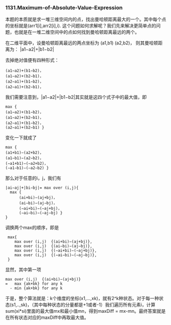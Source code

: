 ### 1131.Maximum-of-Absolute-Value-Expression

本题的本质就是求一堆三维空间内的点，找出曼哈顿距离最大的一个。其中每个点的坐标就是(arr1[i],arr2[i],i). 这个问题如何求解呢？我们先来解决更简单点的问题，也就是在一堆二维空间中的点如何找到曼哈顿距离最远的两个。

在二维平面中，设曼哈顿距离最远的两点坐标为 (a1,b1) (a2,b2)， 则其曼哈顿距离为： |a1−a2|+|b1−b2|

去掉绝对值便有四种形式：
```
(a1−a2)+(b1−b2)，
(a1−a2)+(b2−b1)，
(a2−a1)+(b1−b2)，
(a2−a1)+(b2−b1)，
```
我们需要注意到，|a1−a2|+|b1−b2|其实就是这四个式子中的最大值，即
```
max {
(a1−a2)+(b1−b2)，
(a1−a2)+(b2−b1)，
(a2−a1)+(b1−b2)，
(a2−a1)+(b2−b1) }
```
变化一下就成了
```
max {
(a1+b1)−(a2+b2)，
(a1−b1)−(a2−b2)，
(−a1+b1)−(−a2+b2)，
(−a1−b1)−(−a2−b2) }
```
那么对于任意的i，j，我们有
```
|ai−aj|+|bi−bj|= max over (i,j){
  max {
      (ai+bi)−(aj+bj)，
      (ai−bi)−(aj−bj)，
      (−ai+bi)−(−aj+bj)，
      (−ai−bi)−(−aj−bj) }
}
```
调换两个max的顺序，即是
```
 max{
    max over (i,j)  {(ai+bi)−(aj+bj)},
    max over (i,j)  {(ai−bi)−(aj−bj)},
    max over (i,j)  {(−ai+bi)−(−aj+bj)},
    max over (i,j)  {(−ai−bi)−(−aj−bj)},
 }
```
显然，其中第一项
```
max over (i,j)  {(ai+bi)−(aj+bj)} 
=   max {ak+bk} for any k
  - min {ak+bk} for any k
```
于是，整个算法就是：k个维度的坐标(x1,...,xk)，就有2^k种状态。对于每一种状态(s1,..,sk)，（其中每种状态的分量都是+1或者-1）我们遍历所有元素i，计算 sum(xi\*si)里面的最大值mx和最小值mn，得到maxDiff = mx-mn。最终答案就是在所有状态对应的maxDiff中再取最大值。
